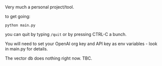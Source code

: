 Very much a personal project/tool.

to get going:

`python main.py`

you can quit by typing `/quit` or by pressing CTRL-C a bunch.

You will need to set your OpenAI org key and API key as env variables - look in main.py for details.

The vector db does nothing right now. TBC.